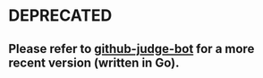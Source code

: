# DEPRECATED
## Please refer to [github-judge-bot](https://github.com/schaermu/github-judge-bot) for a more recent version (written in Go).

